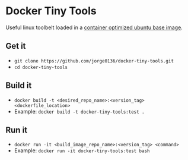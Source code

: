 # Docker Tiny Tools
Useful linux toolbelt loaded in a [container optimized ubuntu base image]( https://github.com/phusion/baseimage-docker).

## Get it
* `git clone https://github.com/jorge0136/docker-tiny-tools.git`
* `cd docker-tiny-tools`

## Build it
* `docker build -t <desired_repo_name>:<version_tag> <dockerfile_location>`
* Example: `docker build -t docker-tiny-tools:test .`

## Run it
* `docker run -it <build_image_repo_name>:<version_tag> <command>`
* Example: `docker run -it docker-tiny-tools:test bash`
